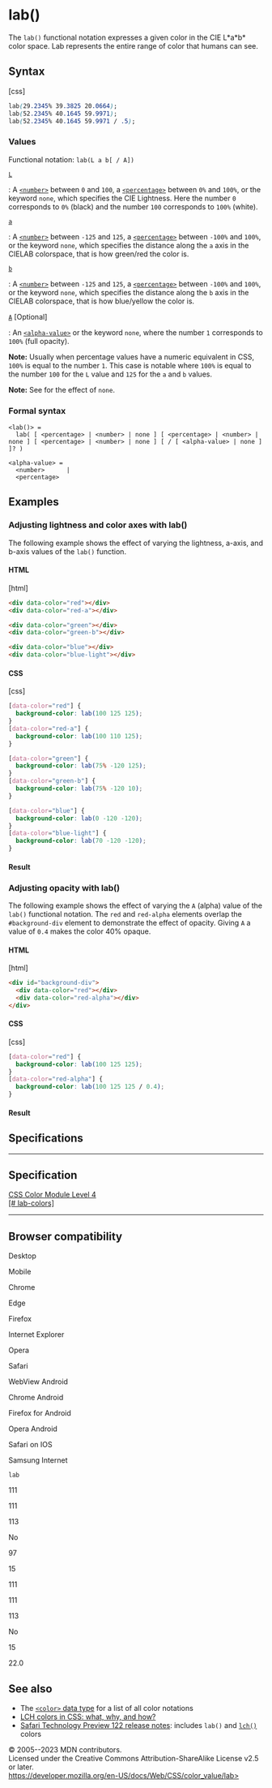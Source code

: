 lab()
=====

The `lab()` functional notation expresses a given color in the CIE
L\*a\*b\* color space. Lab represents the entire range of color that
humans can see.

Syntax
------

[css]

```css
lab(29.2345% 39.3825 20.0664);
lab(52.2345% 40.1645 59.9971);
lab(52.2345% 40.1645 59.9971 / .5);
```

### Values

Functional notation: `lab(L a b[ / A])`

[`L`](#l)

:   A [`<number>`](number.md) between `0` and `100`, a
    [`<percentage>`](percentage.md) between `0%` and `100%`, or the
    keyword `none`, which specifies the CIE Lightness. Here the number
    `0` corresponds to `0%` (black) and the number `100` corresponds to
    `100%` (white).

[`a`](#a)

:   A [`<number>`](number.md) between `-125` and `125`, a
    [`<percentage>`](percentage.md) between `-100%` and `100%`, or the
    keyword `none`, which specifies the distance along the `a` axis in
    the CIELAB colorspace, that is how green/red the color is.

[`b`](#b)

:   A [`<number>`](number.md) between `-125` and `125`, a
    [`<percentage>`](percentage.md) between `-100%` and `100%`, or the
    keyword `none`, which specifies the distance along the `b` axis in
    the CIELAB colorspace, that is how blue/yellow the color is.

[`A`](#a_2) [Optional]

:   An [`<alpha-value>`](alpha-value.md) or the keyword `none`, where
    the number `1` corresponds to `100%` (full opacity).

**Note:** Usually when percentage values have a numeric equivalent in
CSS, `100%` is equal to the number `1`. This case is notable where
`100%` is equal to the number `100` for the `L` value and `125` for the
`a` and `b` values.

**Note:** See [](color_value.md#missing_color_components) for the effect of
`none`.

### Formal syntax

```
<lab()> = 
  lab( [ <percentage> | <number> | none ] [ <percentage> | <number> | none ] [ <percentage> | <number> | none ] [ / [ <alpha-value> | none ] ]? )  

<alpha-value> = 
  <number>      |
  <percentage>  
```

Examples
--------

### Adjusting lightness and color axes with lab()

The following example shows the effect of varying the lightness, a-axis,
and b-axis values of the `lab()` function.

#### HTML

[html]

```html
<div data-color="red"></div>
<div data-color="red-a"></div>

<div data-color="green"></div>
<div data-color="green-b"></div>

<div data-color="blue"></div>
<div data-color="blue-light"></div>
```

#### CSS

[css]

```css
[data-color="red"] {
  background-color: lab(100 125 125);
}
[data-color="red-a"] {
  background-color: lab(100 110 125);
}

[data-color="green"] {
  background-color: lab(75% -120 125);
}
[data-color="green-b"] {
  background-color: lab(75% -120 10);
}

[data-color="blue"] {
  background-color: lab(0 -120 -120);
}
[data-color="blue-light"] {
  background-color: lab(70 -120 -120);
}
```

#### Result

### Adjusting opacity with lab()

The following example shows the effect of varying the `A` (alpha) value
of the `lab()` functional notation. The `red` and `red-alpha` elements
overlap the `#background-div` element to demonstrate the effect of
opacity. Giving `A` a value of `0.4` makes the color 40% opaque.

#### HTML

[html]

```html
<div id="background-div">
  <div data-color="red"></div>
  <div data-color="red-alpha"></div>
</div>
```

#### CSS

[css]

```css
[data-color="red"] {
  background-color: lab(100 125 125);
}
[data-color="red-alpha"] {
  background-color: lab(100 125 125 / 0.4);
}
```

#### Result

Specifications
--------------

  -----------------------------------------------------------------------

Specification
  -----------------------------------------------------------------------

  [CSS Color Module Level 4\
  [\#
  lab-colors]](https://drafts.csswg.org/css-color/#lab-colors)

  -----------------------------------------------------------------------

Browser compatibility
---------------------

Desktop

Mobile

Chrome

Edge

Firefox

Internet Explorer

Opera

Safari

WebView Android

Chrome Android

Firefox for Android

Opera Android

Safari on IOS

Samsung Internet

`lab`

111

111

113

No

97

15

111

111

113

No

15

22.0

See also
--------

- The [`<color>` data type](color_value.md) for a list of all color
    notations
- [LCH colors in CSS: what, why, and
    how?](https://lea.verou.me/2020/04/lch-colors-in-css-what-why-and-how/)
- [Safari Technology Preview 122 release
    notes](https://webkit.org/blog/11577/release-notes-for-safari-technology-preview-122/):
    includes `lab()` and [`lch()`](lch.md) colors

© 2005--2023 MDN contributors.\
Licensed under the Creative Commons Attribution-ShareAlike License v2.5
or later.\
https://developer.mozilla.org/en-US/docs/Web/CSS/color_value/lab>
